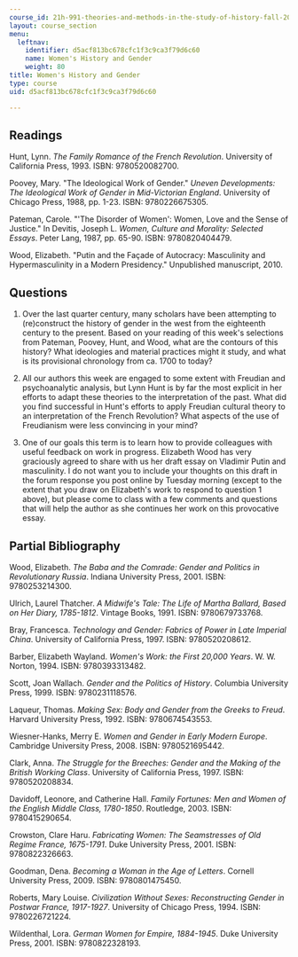 ```yaml
---
course_id: 21h-991-theories-and-methods-in-the-study-of-history-fall-2010
layout: course_section
menu:
  leftnav:
    identifier: d5acf813bc678cfc1f3c9ca3f79d6c60
    name: Women's History and Gender
    weight: 80
title: Women's History and Gender
type: course
uid: d5acf813bc678cfc1f3c9ca3f79d6c60

---
```


Readings
--------

Hunt, Lynn. _The Family Romance of the French Revolution_. University of California Press, 1993. ISBN: 9780520082700.

Poovey, Mary. "The Ideological Work of Gender." _Uneven Developments: The Ideological Work of Gender in Mid-Victorian England_. University of Chicago Press, 1988, pp. 1-23. ISBN: 9780226675305.

Pateman, Carole. "'The Disorder of Women': Women, Love and the Sense of Justice." In Devitis, Joseph L. _Women, Culture and Morality: Selected Essays_. Peter Lang, 1987, pp. 65-90. ISBN: 9780820404479.

Wood, Elizabeth. "Putin and the Façade of Autocracy: Masculinity and Hypermasculinity in a Modern Presidency." Unpublished manuscript, 2010.

Questions
---------

1.  Over the last quarter century, many scholars have been attempting to (re)construct the history of gender in the west from the eighteenth century to the present. Based on your reading of this week's selections from Pateman, Poovey, Hunt, and Wood, what are the contours of this history? What ideologies and material practices might it study, and what is its provisional chronology from ca. 1700 to today?
    
2.  All our authors this week are engaged to some extent with Freudian and psychoanalytic analysis, but Lynn Hunt is by far the most explicit in her efforts to adapt these theories to the interpretation of the past. What did you find successful in Hunt's efforts to apply Freudian cultural theory to an interpretation of the French Revolution? What aspects of the use of Freudianism were less convincing in your mind?
    
3.  One of our goals this term is to learn how to provide colleagues with useful feedback on work in progress. Elizabeth Wood has very graciously agreed to share with us her draft essay on Vladimir Putin and masculinity. I do not want you to include your thoughts on this draft in the forum response you post online by Tuesday morning (except to the extent that you draw on Elizabeth's work to respond to question 1 above), but please come to class with a few comments and questions that will help the author as she continues her work on this provocative essay.
    

Partial Bibliography
--------------------

Wood, Elizabeth. _The Baba and the Comrade: Gender and Politics in Revolutionary Russia_. Indiana University Press, 2001. ISBN: 9780253214300.

Ulrich, Laurel Thatcher. _A Midwife's Tale: The Life of Martha Ballard, Based on Her Diary, 1785-1812_. Vintage Books, 1991. ISBN: 9780679733768.

Bray, Francesca. _Technology and Gender: Fabrics of Power in Late Imperial China_. University of California Press, 1997. ISBN: 9780520208612.

Barber, Elizabeth Wayland. _Women's Work: the First 20,000 Years_. W. W. Norton, 1994. ISBN: 9780393313482.

Scott, Joan Wallach. _Gender and the Politics of History_. Columbia University Press, 1999. ISBN: 9780231118576.

Laqueur, Thomas. _Making Sex: Body and Gender from the Greeks to Freud_. Harvard University Press, 1992. ISBN: 9780674543553.

Wiesner-Hanks, Merry E. _Women and Gender in Early Modern Europe_. Cambridge University Press, 2008. ISBN: 9780521695442.

Clark, Anna. _The Struggle for the Breeches: Gender and the Making of the British Working Class_. University of California Press, 1997. ISBN: 9780520208834.

Davidoff, Leonore, and Catherine Hall. _Family Fortunes: Men and Women of the English Middle Class, 1780-1850_. Routledge, 2003. ISBN: 9780415290654.

Crowston, Clare Haru. _Fabricating Women: The Seamstresses of Old Regime France, 1675-1791_. Duke University Press, 2001. ISBN: 9780822326663.

Goodman, Dena. _Becoming a Woman in the Age of Letters_. Cornell University Press, 2009. ISBN: 9780801475450.

Roberts, Mary Louise. _Civilization Without Sexes: Reconstructing Gender in Postwar France, 1917-1927_. University of Chicago Press, 1994. ISBN: 9780226721224.

Wildenthal, Lora. _German Women for Empire, 1884-1945_. Duke University Press, 2001. ISBN: 9780822328193.